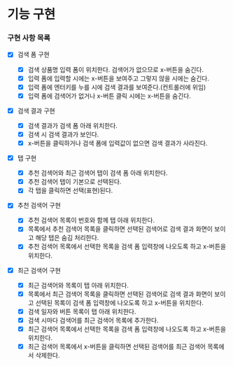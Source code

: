 # 기능 구현

### 구현 사항 목록

- [x] 검색 폼 구현

  - [x] 검색 상품명 입력 폼이 위치한다. 검색어가 없으므로 x-버튼을 숨긴다.
  - [x] 입력 폼에 입력할 시에는 x-버튼을 보여주고 그렇지 않을 시에는 숨긴다.
  - [x] 입력 폼에 엔터키를 누를 시에 검색 결과를 보여준다.(컨트롤러에 위임)
  - [x] 입력 폼에 검색어가 없거나 x-버튼 클릭 시에는 x-버튼을 숨긴다.

- [x] 검색 결과 구현

  - [x] 검색 결과가 검색 폼 아래 위치한다.
  - [x] 검색 시 검색 결과가 보인다.
  - [x] x-버튼을 클릭하거나 검색 폼에 입력값이 없으면 검색 결과가 사라진다.

- [x] 탭 구현

  - [x] 추천 검색어와 최근 검색어 탭이 검색 폼 아래 위치한다.
  - [x] 추천 검색어 탭이 기본으로 선택된다.
  - [x] 각 탭을 클릭하면 선택(표현)된다.

- [x] 추천 검색어 구현

  - [x] 추천 검색어 목록이 번호와 함께 탭 아래 위치한다.
  - [x] 목록에서 추천 검색어 목록을 클릭하면 선택된 검색어로 검색 결과 화면이 보이고 해당 탭은 숨김 처리한다.
  - [x] 추천 검색어 목록에서 선택한 목록을 검색 폼 입력창에 나오도록 하고 x-버튼을 위치한다.

- [x] 최근 검색어 구현

  - [x] 최근 검색어와 목록이 탭 아래 위치한다.
  - [x] 목록에서 최근 검색어 목록을 클릭하면 선택된 검색어로 검색 결과 화면이 보이고 선택된 목록이 검색 폼 입력창에 나오도록 하고 x-버튼을 위치한다.
  - [x] 검색 일자와 버튼 목록이 탭 아래 위치한다.
  - [x] 검색 시마다 검색어를 최근 검색어 목록에 추가한다.
  - [x] 최근 검색어 목록에서 선택한 목록을 검색 폼 입력창에 나오도록 하고 x-버튼을 위치한다.
  - [x] 최근 검색어 목록에서 x-버튼을 클릭하면 선택된 검색어를 최근 검색어 목록에서 삭제한다.
